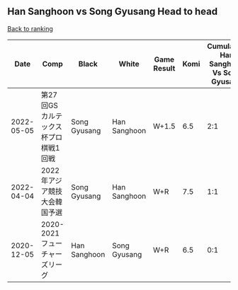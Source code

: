 ## Han Sanghoon vs Song Gyusang Head to head

[Back to ranking](../../index.md)




| **Date** | **Comp** | **Black** | **White** | **Game Result** | **Komi** | **Cumulative Han Sanghoon Vs Song Gyusang** | **Han Sanghoon Streak** | **Song Gyusang Streak** | 
| --- | --- | --- | --- | --- | --- | --- | --- | --- |
| 2022-05-05 | 第27回GSカルテックス杯プロ棋戦1回戦 | Song Gyusang | Han Sanghoon | W+1.5 | 6.5 | 2:1 | 2 | 0 | 
| 2022-04-04 | 2022年アジア競技大会韓国予選 | Song Gyusang | Han Sanghoon | W+R | 7.5 | 1:1 | 1 | 0 | 
| 2020-12-05 | 2020-2021フューチャーズリーグ | Han Sanghoon | Song Gyusang | W+R | 6.5 | 0:1 | 0 | 1 |




